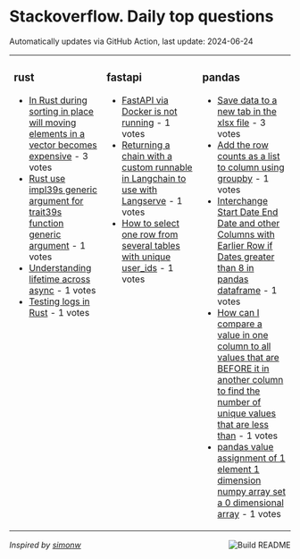 # Stackoverflow. Daily top questions 

Automatically updates via GitHub Action, last update: <!-- date starts -->2024-06-24<!-- date ends -->


<table><tr><td valign="top" width="33%">

### rust
<!-- rust starts -->
* [In Rust during sorting in place will moving elements in a vector becomes expensive](https://stackoverflow.com/questions/78662206/in-rust-during-sorting-in-place-will-moving-elements-in-a-vector-becomes-expen) - 3 votes
* [Rust use impl39s generic argument for trait39s function generic argument](https://stackoverflow.com/questions/78657642/rust-use-impls-generic-argument-for-traits-function-generic-argument) - 1 votes
* [Understanding lifetime across async](https://stackoverflow.com/questions/78660862/understanding-lifetime-across-async) - 1 votes
* [Testing logs in Rust](https://stackoverflow.com/questions/78658269/testing-logs-in-rust) - 1 votes
<!-- rust ends -->
</td><td valign="top" width="34%">


### fastapi
<!-- fastapi starts -->
* [FastAPI via Docker is not running](https://stackoverflow.com/questions/78660804/fastapi-via-docker-is-not-running) - 1 votes
* [Returning a chain with a custom runnable in Langchain to use with Langserve](https://stackoverflow.com/questions/78660622/returning-a-chain-with-a-custom-runnable-in-langchain-to-use-with-langserve) - 1 votes
* [How to select one row from several tables with unique user_ids](https://stackoverflow.com/questions/78658256/how-to-select-one-row-from-several-tables-with-unique-user-ids) - 1 votes
<!-- fastapi ends -->
</td><td valign="top" width="34%">


### pandas
<!-- pandas starts -->
* [Save data to a new tab in the xlsx file](https://stackoverflow.com/questions/78657980/save-data-to-a-new-tab-in-the-xlsx-file) - 3 votes
* [Add the row counts as a list to column using groupby](https://stackoverflow.com/questions/78658024/add-the-row-counts-as-a-list-to-column-using-groupby) - 1 votes
* [Interchange Start Date End Date and other Columns with Earlier Row if Dates greater than 8 in pandas dataframe](https://stackoverflow.com/questions/78662706/interchange-start-date-end-date-and-other-columns-with-earlier-row-if-dates-gre) - 1 votes
* [How can I compare a value in one column to all values that are BEFORE it in another column to find the number of unique values that are less than](https://stackoverflow.com/questions/78661005/how-can-i-compare-a-value-in-one-column-to-all-values-that-are-before-it-in-anot) - 1 votes
* [pandas value assignment of 1 element 1 dimension numpy array set a 0 dimensional array](https://stackoverflow.com/questions/78663299/pandas-value-assignment-of-1-element-1-dimension-numpy-array-set-a-0-dimensional) - 1 votes
<!-- pandas ends -->
</td></tr></table>

<a href="https://github.com/hp0404/hp0404/actions"><img src="https://github.com/hp0404/hp0404/workflows/Build%20README/badge.svg" align="right" alt="Build README"></a> <p>*Inspired by  [simonw](https://github.com/simonw/simonw)*</p>

